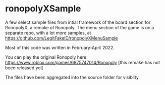 # ronopolyXSample
A few select sample files from intial framework of the board section for RonopolyX, a remake of Ronopoly.
The menu section of the game is on a separate repo, with a lot more samples, at https://github.com/LegitFakeID/ronopolyXMenuSample 

Most of this code was written in February-April 2022.

You can play the original Ronopoly here: https://www.roblox.com/games/6875747014/Ronopoly
[this remake has not been released yet]

The files have been aggregated into the source folder for visiblity.
